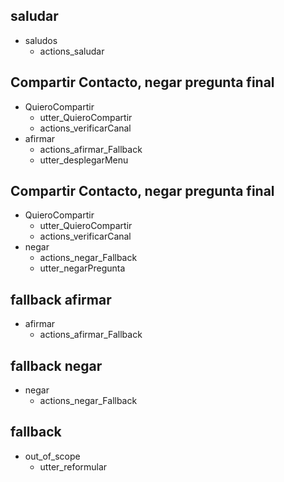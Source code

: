 ## saludar
* saludos
  - actions_saludar

## Compartir Contacto, negar pregunta final
* QuieroCompartir
  - utter_QuieroCompartir
  - actions_verificarCanal
* afirmar
  - actions_afirmar_Fallback
  - utter_desplegarMenu

## Compartir Contacto, negar pregunta final
* QuieroCompartir
  - utter_QuieroCompartir
  - actions_verificarCanal
* negar
  - actions_negar_Fallback
  - utter_negarPregunta

## fallback afirmar
* afirmar
  - actions_afirmar_Fallback

## fallback negar
* negar
  - actions_negar_Fallback

## fallback
* out_of_scope
  - utter_reformular
